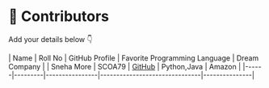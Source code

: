 # 👥 Contributors

Add your details below 👇

| Name | Roll No | GitHub Profile | Favorite Programming Language | Dream Company |
| Sneha More | SCOA79 | [GitHub](https://github.com/snehamore555) | Python,Java | Amazon |
|------|---------|----------------|-------------------------------|---------------|

